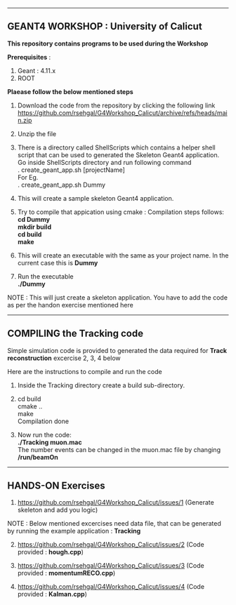 --------------------------------------------------  
GEANT4 WORKSHOP : University of Calicut  
--------------------------------------------------  
  
**This repository contains programs to be used during the Workshop**  

**Prerequisites** :   
1) Geant :  4.11.x  
2) ROOT  

**Plaease follow the below mentioned steps**  
1) Download the code from the repository by clicking the following link  
   https://github.com/rsehgal/G4Workshop_Calicut/archive/refs/heads/main.zip  

2) Unzip the file  
 
3) There is a directory called ShellScripts which contains a helper shell script that can be used to generated the Skeleton Geant4 application.  
   Go inside ShellScripts directory and run following command   
   . create_geant_app.sh [projectName]  
   For Eg.    
   . create_geant_app.sh Dummy  

4) This will create a sample skeleton Geant4 application.  

5) Try to compile that appication using cmake : Compilation steps follows:  
   **cd Dummy  
   mkdir build  
   cd build  
   make**  

6) This will create an executable with the same as your project name.
   In the current case this is **Dummy**  
  
7) Run the executable  
   **./Dummy**  

NOTE : This will just create a skeleton application. You have to add the code as per the handon exercise mentioned here  

---------------------------------------------  
COMPILING the Tracking code
---------------------------------------------  
Simple simulation code is provided to generated the data required for **Track reconstruction** excercise 2, 3, 4 below  

Here are the instructions to compile and run the code 

1) Inside the Tracking directory create a build sub-directory.  

2) cd build  
   cmake ..  
   make  
   Compilation done  
   
3) Now run the code:  
   **./Tracking  muon.mac**    
   The number events can be changed in the muon.mac file by changing **/run/beamOn**  

------------------------------  
HANDS-ON Exercises  
------------------------------   

1) https://github.com/rsehgal/G4Workshop_Calicut/issues/1  (Generate skeleton and add you logic)

NOTE : Below mentioned excercises need data file, that can be generated by running the example application : **Tracking**  
     
2) https://github.com/rsehgal/G4Workshop_Calicut/issues/2  (Code provided : **hough.cpp**)  

3) https://github.com/rsehgal/G4Workshop_Calicut/issues/3  (Code provided : **momentumRECO.cpp**)  

4) https://github.com/rsehgal/G4Workshop_Calicut/issues/4  (Code provided : **Kalman.cpp**)  


   
